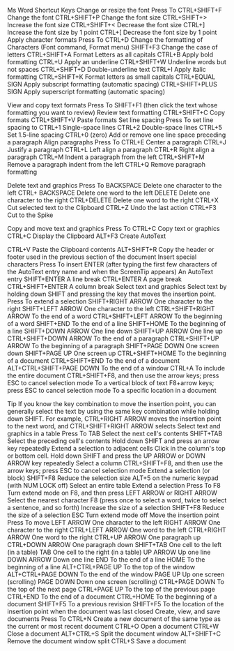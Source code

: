 Ms Word Shortcut Keys 
Change or resize the font
Press	To
CTRL+SHIFT+F	Change the font
CTRL+SHIFT+P	Change the font size
CTRL+SHIFT+>	Increase the font size
CTRL+SHIFT+<	Decrease the font size
CTRL+]	Increase the font size by 1 point
CTRL+[	Decrease the font size by 1 point
Apply character formats
Press	To
CTRL+D	Change the formatting of Characters (Font command, Format menu)
SHIFT+F3	Change the case of letters
CTRL+SHIFT+A	Format Letters as all capitals
CTRL+B	Apply bold formatting
CTRL+U	Apply an underline
CTRL+SHIFT+W	Underline words but not spaces
CTRL+SHIFT+D	Double-underline text
CTRL+I	Apply italic formatting
CTRL+SHIFT+K	Format letters as small capitals
CTRL+EQUAL SIGN	Apply subscript formatting (automatic spacing)
CTRL+SHIFT+PLUS SIGN	Apply superscript formatting (automatic spacing)

View and copy text formats
Press	To
SHIFT+F1 (then click the text whose formatting you want to review)	Review text formatting
CTRL+SHIFT+C	Copy formats
CTRL+SHIFT+V	Paste formats
Set line spacing
Press	To set line spacing to
CTRL+1	Single-space lines
CTRL+2	Double-space lines
CTRL+5	Set 1.5-line spacing
CTRL+0 (zero)	Add or remove one line space preceding a paragraph
Align paragraphs
Press	To
CTRL+E	Center a paragraph
CTRL+J	Justify a paragraph
CTRL+L	Left align a paragraph
CTRL+R	Right align a paragraph
CTRL+M	Indent a paragraph from the left
CTRL+SHIFT+M	Remove a paragraph indent from the left
CTRL+Q	Remove paragraph formatting

Delete text and graphics
Press	To
BACKSPACE	Delete one character to the left
CTRL+
BACKSPACE	Delete one word to the left 
DELETE	Delete one character to the right 
CTRL+DELETE	Delete one word to the right 
CTRL+X	Cut selected text to the Clipboard
CTRL+Z 	Undo the last action
CTRL+F3	Cut to the Spike

Copy and move text and graphics
Press	To
CTRL+C	Copy text or graphics
CTRL+C	Display the Clipboard
ALT+F3	Create AutoText

CTRL+V	Paste the Clipboard contents 
ALT+SHIFT+R	Copy the header or footer used in the previous section of the document
Insert special characters
Press	To insert
ENTER (after typing the first few characters of the AutoText entry name and when the ScreenTip appears)	An AutoText entry
SHIFT+ENTER	A line break
CTRL+ENTER	A page break
CTRL+SHIFT+ENTER	A column break
Select text and graphics
Select text by holding down SHIFT and pressing the key that moves the insertion point.
Press	To extend a selection
SHIFT+RIGHT ARROW	One character to the right
SHIFT+LEFT ARROW	One character to the left
CTRL+SHIFT+RIGHT ARROW	To the end of a word
CTRL+SHIFT+LEFT ARROW	To the beginning of a word
SHIFT+END	To the end of a line
SHIFT+HOME	To the beginning of a line
SHIFT+DOWN ARROW	One line down
SHIFT+UP ARROW	One line up
CTRL+SHIFT+DOWN ARROW	To the end of a paragraph
CTRL+SHIFT+UP ARROW	To the beginning of a paragraph
SHIFT+PAGE DOWN	One screen down
SHIFT+PAGE UP	One screen up
CTRL+SHIFT+HOME	To the beginning of a document
CTRL+SHIFT+END	To the end of a document
ALT+CTRL+SHIFT+PAGE DOWN	To the end of a window
CTRL+A	To include the entire document
CTRL+SHIFT+F8, and then use the arrow keys; press ESC to cancel selection mode	To a vertical block of text
F8+arrow keys; press ESC to cancel selection mode	To a specific location in a document

Tip   If you know the key combination to move the insertion point, you can generally select the text by using the same key combination while holding down SHIFT. For example, CTRL+RIGHT ARROW moves the insertion point to the next word, and CTRL+SHIFT+RIGHT ARROW selects 
Select text and graphics in a table 
Press	To
TAB	Select the next cell's contents
SHIFT+TAB	Select the preceding cell's contents
Hold down SHIFT and press an arrow key repeatedly	Extend a selection to adjacent cells
Click in the column's top or bottom cell. Hold down SHIFT and press the UP ARROW or DOWN ARROW key repeatedly	Select a column
CTRL+SHIFT+F8, and then use the arrow keys; press ESC to cancel selection mode	Extend a selection (or block)
SHIFT+F8	Reduce the selection size
ALT+5 on the numeric keypad (with NUM LOCK off)	Select an entire table
Extend a selection 
Press	To
F8	Turn extend mode on
F8, and then press LEFT ARROW or RIGHT ARROW	Select the nearest character
F8 (press once to select a word, twice to select a sentence, and so forth)	Increase the size of a selection
SHIFT+F8	Reduce the size of a selection
ESC	Turn extend mode off
Move the insertion point 
Press	To move
LEFT ARROW	One character to the left
RIGHT ARROW	One character to the right
CTRL+LEFT ARROW	One word to the left
CTRL+RIGHT ARROW	One word to the right
CTRL+UP ARROW	One paragraph up
CTRL+DOWN ARROW	One paragraph down
SHIFT+TAB	One cell to the left (in a table)
TAB	One cell to the right (in a table)
UP ARROW	Up one line
DOWN ARROW	Down one line
END	To the end of a line
HOME	To the beginning of a line
ALT+CTRL+PAGE UP	To the top of the window
ALT+CTRL+PAGE DOWN	To the end of the window
PAGE UP	Up one screen (scrolling)
PAGE DOWN	Down one screen (scrolling)
CTRL+PAGE DOWN	To the top of the next page
CTRL+PAGE UP	To the top of the previous page
CTRL+END	To the end of a document
CTRL+HOME	To the beginning of a document
SHIFT+F5	To a previous revision
SHIFT+F5	To the location of the insertion point when the document was last closed
Create, view, and save documents
Press	To
CTRL+N	Create a new document of the same type as the current or most recent document
CTRL+O	Open a document
CTRL+W	Close a document
ALT+CTRL+S	Split the document window
ALT+SHIFT+C	Remove the document window split
CTRL+S	Save a document

